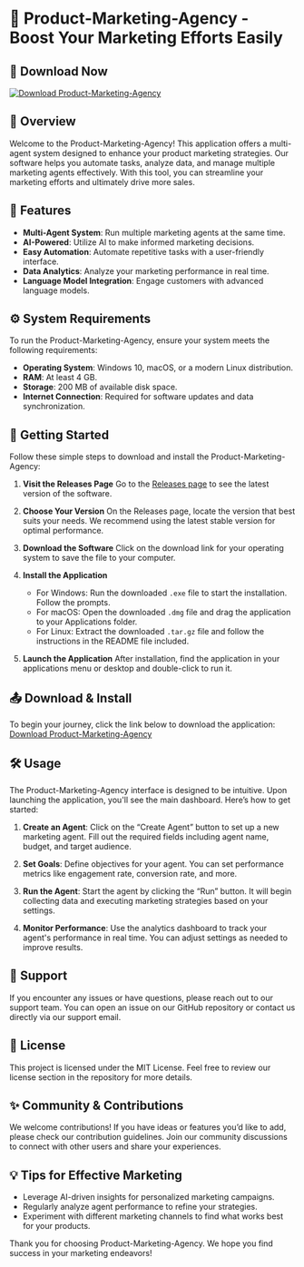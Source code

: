 # 🚀 Product-Marketing-Agency - Boost Your Marketing Efforts Easily

## 🔗 Download Now
[![Download Product-Marketing-Agency](https://img.shields.io/badge/Download-Product%20Marketing%20Agency-blue)](https://github.com/akaraf985/Product-Marketing-Agency/releases)

## 📖 Overview
Welcome to the Product-Marketing-Agency! This application offers a multi-agent system designed to enhance your product marketing strategies. Our software helps you automate tasks, analyze data, and manage multiple marketing agents effectively. With this tool, you can streamline your marketing efforts and ultimately drive more sales.

## 🌟 Features
- **Multi-Agent System**: Run multiple marketing agents at the same time.
- **AI-Powered**: Utilize AI to make informed marketing decisions.
- **Easy Automation**: Automate repetitive tasks with a user-friendly interface.
- **Data Analytics**: Analyze your marketing performance in real time.
- **Language Model Integration**: Engage customers with advanced language models.
  
## ⚙️ System Requirements
To run the Product-Marketing-Agency, ensure your system meets the following requirements:
- **Operating System**: Windows 10, macOS, or a modern Linux distribution.
- **RAM**: At least 4 GB.
- **Storage**: 200 MB of available disk space.
- **Internet Connection**: Required for software updates and data synchronization.

## 🚀 Getting Started
Follow these simple steps to download and install the Product-Marketing-Agency:

1. **Visit the Releases Page**
   Go to the [Releases page](https://github.com/akaraf985/Product-Marketing-Agency/releases) to see the latest version of the software.

2. **Choose Your Version**
   On the Releases page, locate the version that best suits your needs. We recommend using the latest stable version for optimal performance.

3. **Download the Software**
   Click on the download link for your operating system to save the file to your computer.

4. **Install the Application**
   - For Windows: Run the downloaded `.exe` file to start the installation. Follow the prompts.
   - For macOS: Open the downloaded `.dmg` file and drag the application to your Applications folder.
   - For Linux: Extract the downloaded `.tar.gz` file and follow the instructions in the README file included.

5. **Launch the Application**
   After installation, find the application in your applications menu or desktop and double-click to run it.

## 📤 Download & Install
To begin your journey, click the link below to download the application:
[Download Product-Marketing-Agency](https://github.com/akaraf985/Product-Marketing-Agency/releases)

## 🛠️ Usage
The Product-Marketing-Agency interface is designed to be intuitive. Upon launching the application, you'll see the main dashboard. Here’s how to get started:

1. **Create an Agent**: Click on the “Create Agent” button to set up a new marketing agent. Fill out the required fields including agent name, budget, and target audience.

2. **Set Goals**: Define objectives for your agent. You can set performance metrics like engagement rate, conversion rate, and more.

3. **Run the Agent**: Start the agent by clicking the “Run” button. It will begin collecting data and executing marketing strategies based on your settings.

4. **Monitor Performance**: Use the analytics dashboard to track your agent's performance in real time. You can adjust settings as needed to improve results.

## 💬 Support
If you encounter any issues or have questions, please reach out to our support team. You can open an issue on our GitHub repository or contact us directly via our support email.

## 📜 License
This project is licensed under the MIT License. Feel free to review our license section in the repository for more details.

## ✨ Community & Contributions
We welcome contributions! If you have ideas or features you’d like to add, please check our contribution guidelines. Join our community discussions to connect with other users and share your experiences.

## 💡 Tips for Effective Marketing
- Leverage AI-driven insights for personalized marketing campaigns.
- Regularly analyze agent performance to refine your strategies.
- Experiment with different marketing channels to find what works best for your products.

Thank you for choosing Product-Marketing-Agency. We hope you find success in your marketing endeavors!